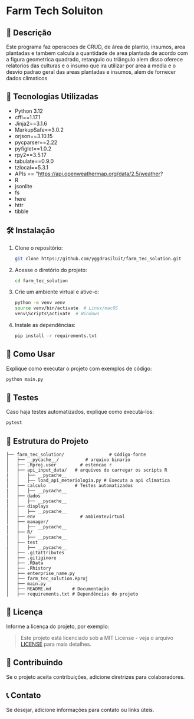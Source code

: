 # Farm Tech Soluiton

## 📌 Descrição  
Este programa faz operacoes de CRUD, de área de plantio, insumos, area plantadas e tambem calcula 
a quantidade de area plantada de acordo com a figura geometrica quadrado, retangulo ou triângulo 
alem disso oferece relatorios das culturas e o insumo que ira utilizar por area a media e o desvio
padrao geral das areas plantadas e insumos, alem de fornecer dados climaticos

## 🐜 Tecnologias Utilizadas  
- Python 3.12 
- cffi==1.17.1
- Jinja2==3.1.6
- MarkupSafe==3.0.2
- orjson==3.10.15
- pycparser==2.22
- pyfiglet==1.0.2
- rpy2==3.5.17
- tabulate==0.9.0
- tzlocal==5.3.1
- APIs == "https://api.openweathermap.org/data/2.5/weather?
- R 
- jsonlite
- fs
- here
- httr
- tibble

## 🛠 Instalação  
1. Clone o repositório:
   ```bash
   git clone https://github.com/yggdrasilGit/farm_tec_solution.git
   ```
2. Acesse o diretório do projeto:
   ```bash
   cd farm_tec_solution
   ```
3. Crie um ambiente virtual e ative-o:
   ```bash
   python -m venv venv
   source venv/bin/activate  # Linux/macOS
   venv\Scripts\activate  # Windows
   ```
4. Instale as dependências:
   ```bash
   pip install -r requirements.txt
   ```

## 🚀 Como Usar  
Explique como executar o projeto com exemplos de código:  

```bash
python main.py
```

## 🧪 Testes  
Caso haja testes automatizados, explique como executá-los:  
```bash
pytest
```

## 💁️ Estrutura do Projeto  
```plaintext
├── farm_tec_solution/                 # Código-fonte
│   ├── __pycache__/          # arquivo binario
│   ├── .Rproj.user         # estencao r
│   ├── api_input_data/   # arquivos de carregar os scripts R
|   │   ├── __pycache__
|   │   ├── load_api_meteriologia.py # Executa a api climatica          
│   ├── calculo           # Testes automatizados
|   │   ├── __pycache__
│   ├── dados  
|   │   ├── __pycache__
│   ├── displays  
|   │   ├── __pycache__
│   ├── env                 # ambientevirtual
│   ├── manager/
|   │   ├── __pycache__
│   ├── R/
|   │   ├── __pycache__
│   ├── test
|   │   ├── __pycache__
│   ├── .gitattributes
│   ├── .gitiginore
│   ├── .RData
│   ├── .Rhistory
│   ├── enterprise_name.py
│   ├── farm_tec_solution.Rproj
│   ├── main.py
│   ├── README.md        # Documentação
│   ├── requirements.txt # Dependências do projeto
```

## 📄 Licença  
Informe a licença do projeto, por exemplo:  

> Este projeto está licenciado sob a MIT License - veja o arquivo [LICENSE](LICENSE) para mais detalhes.

## 🤝 Contribuindo  
Se o projeto aceita contribuições, adicione diretrizes para colaboradores.

## 📞 Contato  
Se desejar, adicione informações para contato ou links úteis.

